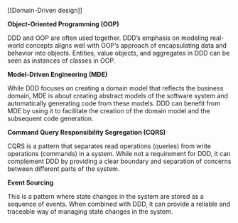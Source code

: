 [[Domain-Driven design]]

**Object-Oriented Programming (OOP)**

DDD and OOP are often used together. DDD’s emphasis on modeling real-world concepts aligns well with OOP’s approach of encapsulating data and behavior into objects. Entities, value objects, and aggregates in DDD can be seen as instances of classes in OOP.

**Model-Driven Engineering (MDE)**

While DDD focuses on creating a domain model that reflects the business domain, MDE is about creating abstract models of the software system and automatically generating code from these models. DDD can benefit from MDE by using it to facilitate the creation of the domain model and the subsequent code generation.

**Command Query Responsibility Segregation (CQRS)**

CQRS is a pattern that separates read operations (queries) from write operations (commands) in a system. While not a requirement for DDD, it can complement DDD by providing a clear boundary and separation of concerns between different parts of the system.

**Event Sourcing**

This is a pattern where state changes in the system are stored as a sequence of events. When combined with DDD, it can provide a reliable and traceable way of managing state changes in the system.